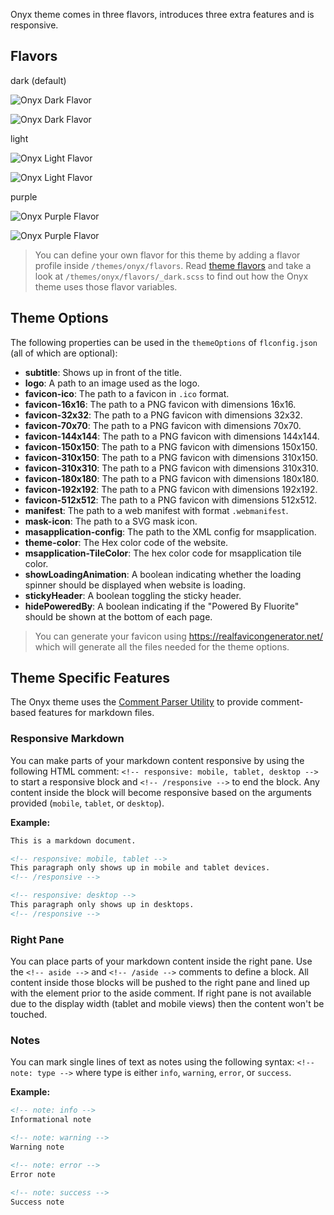 Onyx theme comes in three flavors, introduces three extra features and is responsive.

## Flavors

dark (default)

<!-- responsive: tablet, desktop -->
![Onyx Dark Flavor]({{rootPrefix}}/assets/contents/onyx-dark.png)
<!-- /responsive -->

<!-- responsive: mobile -->
![Onyx Dark Flavor]({{rootPrefix}}/assets/contents/onyx-mobile-dark.png)
<!-- /responsive -->

light

<!-- responsive: tablet, desktop -->
![Onyx Light Flavor]({{rootPrefix}}/assets/contents/onyx-light.png)
<!-- /responsive -->

<!-- responsive: mobile -->
![Onyx Light Flavor]({{rootPrefix}}/assets/contents/onyx-mobile-light.png)
<!-- /responsive -->

purple

<!-- responsive: tablet, desktop -->
![Onyx Purple Flavor]({{rootPrefix}}/assets/contents/onyx-purple.png)
<!-- /responsive -->

<!-- responsive: mobile -->
![Onyx Purple Flavor]({{rootPrefix}}/assets/contents/onyx-mobile-purple.png)
<!-- /responsive -->

> You can define your own flavor for this theme by adding a flavor profile inside `/themes/onyx/flavors`. Read [theme flavors]({{versionRootPrefix}}/themes/creating-a-new-theme/flavors) and take a look at `/themes/onyx/flavors/_dark.scss` to find out how the Onyx theme uses those flavor variables.

## Theme Options

The following properties can be used in the `themeOptions` of `flconfig.json` (all of which are optional):

  - **subtitle**: Shows up in front of the title.
  - **logo**: A path to an image used as the logo.
  - **favicon-ico**: The path to a favicon in `.ico` format.
  - **favicon-16x16**: The path to a PNG favicon with dimensions 16x16.
  - **favicon-32x32**: The path to a PNG favicon with dimensions 32x32.
  - **favicon-70x70**: The path to a PNG favicon with dimensions 70x70.
  - **favicon-144x144**: The path to a PNG favicon with dimensions 144x144.
  - **favicon-150x150**: The path to a PNG favicon with dimensions 150x150.
  - **favicon-310x150**: The path to a PNG favicon with dimensions 310x150.
  - **favicon-310x310**: The path to a PNG favicon with dimensions 310x310.
  - **favicon-180x180**: The path to a PNG favicon with dimensions 180x180.
  - **favicon-192x192**: The path to a PNG favicon with dimensions 192x192.
  - **favicon-512x512**: The path to a PNG favicon with dimensions 512x512.
  - **manifest**: The path to a web manifest with format `.webmanifest`.
  - **mask-icon**: The path to a SVG mask icon.
  - **masapplication-config**: The path to the XML config for msapplication.
  - **theme-color**: The Hex color code of the website.
  - **msapplication-TileColor**: The hex color code for msapplication tile color.
  - **showLoadingAnimation**: A boolean indicating whether the loading spinner should be displayed when website is loading.
  - **stickyHeader**: A boolean toggling the sticky header.
  - **hidePoweredBy**: A boolean indicating if the "Powered By Fluorite" should be shown at the bottom of each page.

> You can generate your favicon using <https://realfavicongenerator.net/> which will generate all the files needed for the theme options.

## Theme Specific Features

The Onyx theme uses the [Comment Parser Utility]({{rootPrefix}}/assets/contents/utilities/comment-parser.js) to provide comment-based features for markdown files.

### Responsive Markdown

You can make parts of your markdown content responsive by using the following HTML comment: `<!-- responsive: mobile, tablet, desktop -->` to start a responsive block and `<!-- /responsive -->` to end the block. Any content inside the block will become responsive based on the arguments provided (`mobile`, `tablet`, or `desktop`).

**Example:**
```markdown
This is a markdown document.

<!-- responsive: mobile, tablet -->
This paragraph only shows up in mobile and tablet devices.
<!-- /responsive -->

<!-- responsive: desktop -->
This paragraph only shows up in desktops.
<!-- /responsive -->
```

### Right Pane

You can place parts of your markdown content inside the right pane. Use the `<!-- aside -->` and `<!-- /aside -->` comments to define a block. All content inside those blocks will be pushed to the right pane and lined up with the element prior to the aside comment. If right pane is not available due to the display width (tablet and mobile views) then the content won't be touched.

### Notes

You can mark single lines of text as notes using the following syntax: `<!-- note: type -->` where type is either `info`, `warning`, `error`, or `success`.

**Example:**
```markdown
<!-- note: info -->
Informational note

<!-- note: warning -->
Warning note

<!-- note: error -->
Error note

<!-- note: success -->
Success note
```
